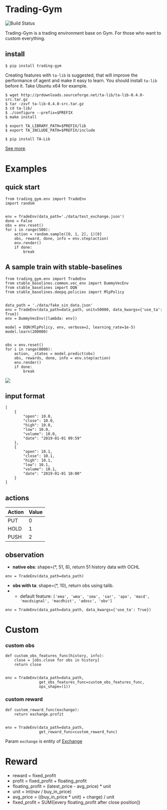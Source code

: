# Trading-Gym


![Build Status](https://travis-ci.org/mymusise/Trading-Gym.svg?branch=master)

Trading-Gym is a trading environment base on Gym. For those who want to custom everything. 


## install 

```
$ pip install trading-gym
```
Creating features with `ta-lib` is suggested, that will improve the performance of agent and make it easy to learn. You should install `ta-lib` before it. Take Ubuntu x64 for example.
```
$ wget http://prdownloads.sourceforge.net/ta-lib/ta-lib-0.4.0-src.tar.gz 
$ tar -zxvf ta-lib-0.4.0-src.tar.gz
$ cd ta-lib/
$ ./configure --prefix=$PREFIX
$ make install

$ export TA_LIBRARY_PATH=$PREFIX/lib
$ export TA_INCLUDE_PATH=$PREFIX/include

$ pip install TA-Lib
```
[See more](https://github.com/mrjbq7/ta-lib).


# Examples



## quick start

```
from trading_gym.env import TradeEnv
import random


env = TradeEnv(data_path='./data/test_exchange.json')
done = False
obs = env.reset()
for i in range(500):
    action = random.sample([0, 1, 2], 1)[0]
    obs, reward, done, info = env.step(action)
    env.render()
    if done:
        break
```

## A sample train with stable-baselines

```
from trading_gym.env import TradeEnv
from stable_baselines.common.vec_env import DummyVecEnv
from stable_baselines import DQN
from stable_baselines.deepq.policies import MlpPolicy


data_path = './data/fake_sin_data.json'
env = TradeEnv(data_path=data_path, unit=50000, data_kwargs={'use_ta': True})
env = DummyVecEnv([lambda: env])

model = DQN(MlpPolicy, env, verbose=2, learning_rate=1e-5)
model.learn(200000)


obs = env.reset()
for i in range(8000):
    action, _states = model.predict(obs)
    obs, rewards, done, info = env.step(action)
    env.render()
    if done:
        break
```

![](https://media.giphy.com/media/4HmjUuzwQytXhDEXYX/giphy.gif)


## input format

```
[
    {
        "open": 10.0,
        "close": 10.0,
        "high": 10.0,
        "low": 10.0,
        "volume": 10.0,
        "date": "2019-01-01 09:59"
    },
    {
        "open": 10.1,
        "close": 10.1,
        "high": 10.1,
        "low": 10.1,
        "volume": 10.1,
        "date": "2019-01-01 10:00"
    }
]
```


## actions

| Action | Value |
| ------ | ----- |
| PUT    | 0     |
| HOLD   | 1     |
| PUSH   | 2     |



## observation

- **native obs**: shape=(*, 51, 6), return 51 history data with OCHL
```
env = TradeEnv(data_path=data_path)
```
- **obs with ta**: shape=(*, 10), return obs using talib.
- - default feature: `['ema', 'wma', 'sma', 'sar', 'apo', 'macd', 'macdsignal', 'macdhist', 'adosc', 'obv']`
```
env = TradeEnv(data_path=data_path, data_kwargs={'use_ta': True})
```


# Custom

### **custom obs**
```
def custom_obs_features_func(history, info):
    close = [obs.close for obs in history]
    return close


env = TradeEnv(data_path=data_path,
               get_obs_features_func=custom_obs_features_func,
               ops_shape=(1))
```

### **custom reward**
```
def custom_reward_func(exchange):
    return exchange.profit


env = TradeEnv(data_path=data_path,
               get_reward_func=custom_reward_func)
```
Param `exchange` is entity of [Exchange](docs/exchange.md)


# Reward
- reward = fixed_profit
- profit = fixed_profit + floating_profit
- floating_profit = (latest_price - avg_price) * unit
- unit = int(nav / buy_in_price)
- avg_price = ((buy_in_price * unit) + charge) / unit
- fixed_profit = SUM([every floating_profit after close position])
